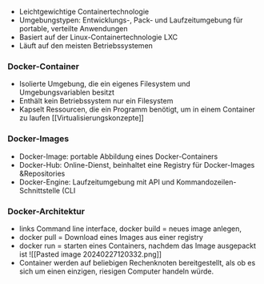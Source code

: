 - Leichtgewichtige Containertechnologie
- Umgebungstypen: Entwicklungs-, Pack- und Laufzeitumgebung für portable, verteilte Anwendungen
- Basiert auf der Linux-Containertechnologie LXC
- Läuft auf den meisten Betriebssystemen
### Docker-Container
- Isolierte Umgebung, die ein eigenes Filesystem und Umgebungsvariablen besitzt
- Enthält kein Betriebssystem nur ein Filesystem
- Kapselt Ressourcen, die ein Programm benötigt, um in einem Container zu laufen
[[Virtualisierungskonzepte]]
### Docker-Images
- Docker-Image: portable Abbildung eines Docker-Containers
- Docker-Hub: Online-Dienst, beinhaltet eine Registry für Docker-Images &Repositories
- Docker-Engine: Laufzeitumgebung mit API und Kommandozeilen-Schnittstelle (CLI
### Docker-Architektur
- links Command line interface, docker build = neues image anlegen,
- docker pull = Download eines Images aus einer registry
- docker run = starten eines Containers, nachdem das Image ausgepackt ist
![[Pasted image 20240227120332.png]]
- Container werden auf beliebigen Rechenknoten bereitgestellt, als ob es sich um einen einzigen, riesigen Computer handeln würde.